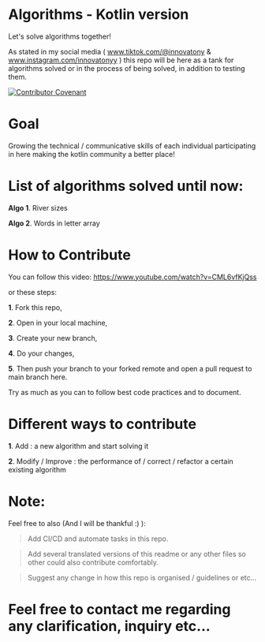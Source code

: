 # Algorithms - Kotlin version
Let's solve algorithms together!

As stated in my social media 
( www.tiktok.com/@innovatony & www.instagram.com/innovatonyy ) this repo will be
here as a tank for algorithms solved or in the process of being solved, in addition to testing them.

[![Contributor Covenant](https://img.shields.io/badge/Contributor%20Covenant-2.1-4baaaa.svg)](code_of_conduct.md)

# Goal

Growing the technical / communicative skills of each individual participating in here making the kotlin community a better place!


# List of algorithms solved until now:

**Algo 1**. River sizes

**Algo 2**. Words in letter array 

# How to Contribute

You can follow this video: https://www.youtube.com/watch?v=CML6vfKjQss

or these steps:

**1**. Fork this repo,

**2**. Open in your local machine,

**3**. Create your new branch,

**4**. Do your changes,

**5**. Then push your branch to your forked remote and open a pull request to main branch here. 

Try as much as you can to follow best code practices and to document. 

# Different ways to contribute

**1**. Add : a new algorithm and start solving it

**2**. Modify / Improve : the performance of / correct / refactor  a certain existing algorithm 


# Note:
Feel free to also (And I will be thankful :) ):
> Add CI/CD and automate tasks in this repo.

> Add several translated versions of this readme or any other files so other could also contribute comfortably.

> Suggest any change in how this repo is organised / guidelines or etc...






# Feel free to contact me regarding any clarification, inquiry etc...

